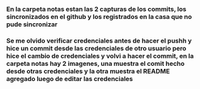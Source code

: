 ### En la carpeta notas estan las 2 capturas de los commits, los sincronizados en el github y los registrados en la casa que no pude sincronizar
### Se me olvido verificar credenciales antes de hacer el pushh y hice un commit desde las credenciales de otro usuario pero hice el cambio de credenciales y volvi a hacer el commit, en la carpeta notas hay 2 imagenes, una muestra el comit hecho desde otras credenciales y la otra muestra el README agregado luego de editar las credenciales
